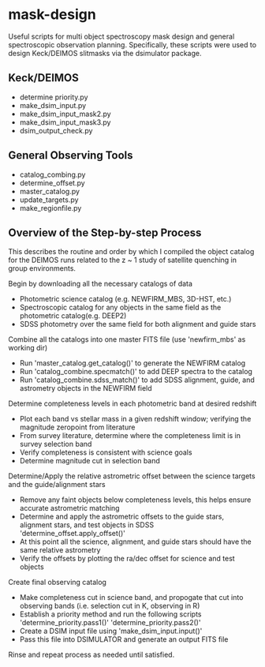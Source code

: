 # mask-design
Useful scripts for multi object spectroscopy mask design and general
spectroscopic observation planning.
Specifically, these scripts were used to design Keck/DEIMOS slitmasks via the dsimulator package.

## Keck/DEIMOS
- determine priority.py
- make_dsim_input.py
- make_dsim_input_mask2.py
- make_dsim_input_mask3.py
- dsim_output_check.py

## General Observing Tools
- catalog_combing.py
- determine_offset.py
- master_catalog.py
- update_targets.py
- make_regionfile.py

## Overview of the Step-by-step Process
This describes the routine and order by which I compiled the object
catalog for the DEIMOS runs related to the z ~ 1 study of satellite
quenching in group environments. 

Begin by downloading all the necessary catalogs of data
- Photometric science catalog (e.g. NEWFIRM_MBS, 3D-HST, etc.)
- Spectroscopic catalog for any objects in the same field as the photometric catalog(e.g. DEEP2)
- SDSS photometry over the same field for both alignment and guide stars

Combine all the catalogs into one master FITS file (use 'newfirm_mbs' as working dir)
- Run 'master_catalog.get_catalog()' to generate the NEWFIRM catalog
- Run 'catalog_combine.specmatch()' to add DEEP spectra to the catalog
- Run 'catalog_combine.sdss_match()' to add SDSS alignment, guide, and
  astrometry objects in the NEWFIRM field

Determine completeness levels in each photometric band at desired redshift
- Plot each band vs stellar mass in a given redshift window; verifying the magnitude zeropoint from literature
- From survey literature, determine where the completeness limit is in survey selection band
- Verify completeness is consistent with science goals
- Determine magnitude cut in selection band

Determine/Apply the relative astrometric offset between the science targets and the guide/alignment stars
- Remove any faint objects below completeness levels, this helps ensure accurate astrometric matching
- Determine and apply the astrometric offsets to the guide stars,
    alignment stars, and test objects in SDSS 'determine_offset.apply_offset()'
- At this point all the science, alignment, and guide stars should have the same relative astrometry
- Verify the offsets by plotting the ra/dec offset for science and test objects

Create final observing catalog
- Make completeness cut in science band, and propogate that cut into observing bands (i.e. selection cut in K, observing in R)
- Establish a priority method and run the following scripts
        'determine_priority.pass1()'
    	'determine_priority.pass2()'
- Create a DSIM input file using 'make_dsim_input.input()'
- Pass this file into DSIMULATOR and generate an output FITS file

Rinse and repeat process as needed until satisfied.

